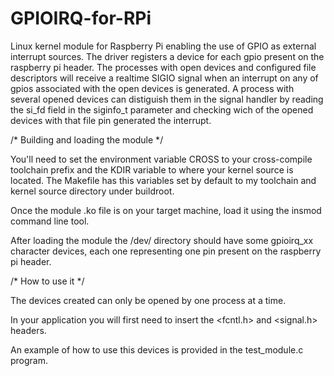 # GPIOIRQ-for-RPi

Linux kernel module for Raspberry Pi enabling the use of GPIO as external interrupt sources.
The driver registers a device for each gpio present on the raspberry pi header. The processes with open devices and configured file descriptors will receive a realtime SIGIO signal when an interrupt on any of gpios associated with the open devices is generated. A process with several opened devices can distiguish them in the signal handler by reading the si_fd field in the siginfo_t parameter and checking wich of the opened devices with that file pin generated the interrupt.


/* Building and loading the module */

You'll need to set the environment variable CROSS to your cross-compile toolchain prefix and the KDIR variable to where your kernel source is located. The Makefile has this variables set by default to my toolchain and kernel source directory under buildroot.

Once the module .ko file is on your target machine, load it using the insmod command line tool.

After loading the module the /dev/ directory should have some gpioirq_xx character devices, 
each one representing one pin present on the raspberry pi header.


/* How to use it */

The devices created can only be opened by one process at a time.

In your application you will first need to insert the <fcntl.h> and <signal.h> headers.


An example of how to use this devices is provided in the test_module.c program.

